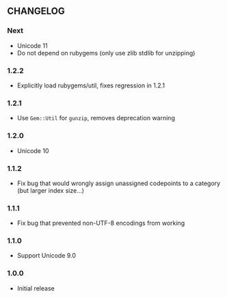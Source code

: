 ## CHANGELOG

### Next

- Unicode 11
- Do not depend on rubygems (only use zlib stdlib for unzipping)

### 1.2.2

- Explicitly load rubygems/util, fixes regression in 1.2.1

### 1.2.1

- Use `Gem::Util` for `gunzip`, removes deprecation warning

### 1.2.0

- Unicode 10

### 1.1.2

- Fix bug that would wrongly assign unassigned codepoints to a category (but larger index size...)

### 1.1.1

- Fix bug that prevented non-UTF-8 encodings from working

### 1.1.0

- Support Unicode 9.0

### 1.0.0

- Initial release

